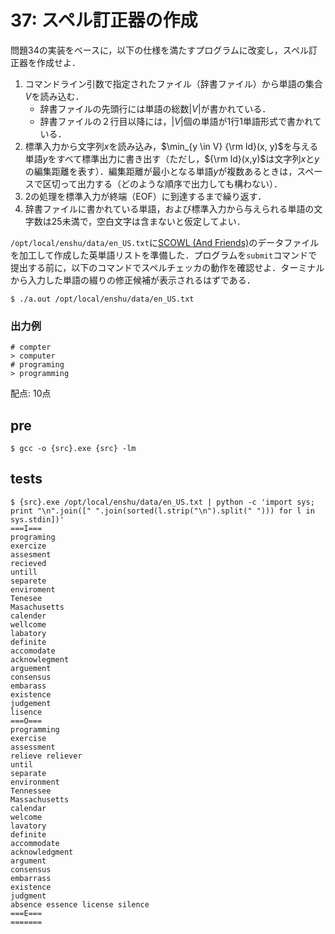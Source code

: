 # 37: スペル訂正器の作成

問題34の実装をベースに，以下の仕様を満たすプログラムに改変し，スペル訂正器を作成せよ．

1. コマンドライン引数で指定されたファイル（辞書ファイル）から単語の集合$V$を読み込む．
    + 辞書ファイルの先頭行には単語の総数$|V|$が書かれている．
    + 辞書ファイルの２行目以降には，$|V|$個の単語が1行1単語形式で書かれている．
2. 標準入力から文字列$x$を読み込み，$\min_{y \in V} {\rm ld}(x, y)$を与える単語$y$をすべて標準出力に書き出す（ただし，${\rm ld}(x,y)$は文字列$x$と$y$の編集距離を表す）．編集距離が最小となる単語$y$が複数あるときは，スペースで区切って出力する（どのような順序で出力しても構わない）．
3. 2の処理を標準入力が終端（EOF）に到達するまで繰り返す．
4. 辞書ファイルに書かれている単語，および標準入力から与えられる単語の文字数は25未満で，空白文字は含まないと仮定してよい．

`/opt/local/enshu/data/en_US.txt`に[SCOWL (And Friends)](http://wordlist.aspell.net/)のデータファイルを加工して作成した英単語リストを準備した．プログラムを`submit`コマンドで提出する前に，以下のコマンドでスペルチェッカの動作を確認せよ．ターミナルから入力した単語の綴りの修正候補が表示されるはずである．

```
$ ./a.out /opt/local/enshu/data/en_US.txt
```

### 出力例
```
# compter
> computer
# programing
> programming
```

配点: 10点

## pre
```
$ gcc -o {src}.exe {src} -lm
```

## tests
```
$ {src}.exe /opt/local/enshu/data/en_US.txt | python -c 'import sys; print "\n".join([" ".join(sorted(l.strip("\n").split(" "))) for l in sys.stdin])'
===I===
programing
exercize
assesment
recieved
untill
separete
enviroment
Tenesee
Masachusetts
calender
wellcome
labatory
definite
accomodate
acknowlegment
arguement
consensus
embarass
existence
judgement
lisence
===O===
programming
exercise
assessment
relieve reliever
until
separate
environment
Tennessee
Massachusetts
calendar
welcome
lavatory
definite
accommodate
acknowledgment
argument
consensus
embarrass
existence
judgment
absence essence license silence
===E===
=======
